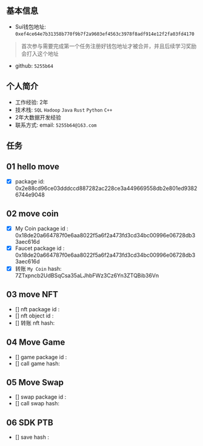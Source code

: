 ## 基本信息
- Sui钱包地址: `0xef4ce64e7b31358b770f9b7f2a9603ef4563c3978f8adf914e12f2fa03fd4170`
> 首次参与需要完成第一个任务注册好钱包地址才被合并，并且后续学习奖励会打入这个地址
- github: `5255b64`

## 个人简介
- 工作经验: 2年
- 技术栈: `SQL` `Hadoop` `Java` `Rust` `Python` `C++` 
- 2年大数据开发经验
- 联系方式: email: `5255b64@163.com` 

## 任务

##   01 hello move  
- [x] package id: 0x2e88cd96ce03dddccd887282ac228ce3a449669558db2e801ed93826744e9048

##   02 move coin
- [x] My Coin package id : 0x18de20a664787f0e6aa8022f5a6f2a473fd3cd34bc00996e06728db33aec616d
- [x] Faucet package id : 0x18de20a664787f0e6aa8022f5a6f2a473fd3cd34bc00996e06728db33aec616d
- [x] 转账 `My Coin` hash: 7ZTxpncb2UdBSqCsa35aLJhbFWz3Cz6Yn3ZTQBib36Vn

##   03 move NFT
- [] nft package id :
- [] nft object id : 
- [] 转账 nft  hash:

##   04 Move Game
- [] game package id :
- [] call game hash:

##   05 Move Swap
- [] swap package id :
- [] call swap hash:

##   06 SDK PTB
- [] save hash :
